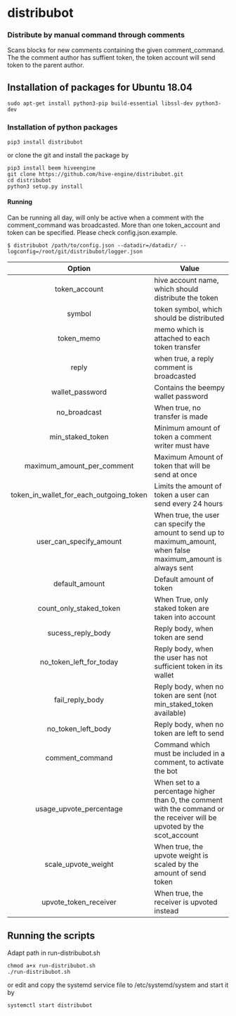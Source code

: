 # distribubot

### Distribute by manual command through comments
Scans blocks for new comments containing the given comment_command. The the comment author has suffient
 token, the token account will send token to the parent author.


## Installation of packages for Ubuntu 18.04

```
sudo apt-get install python3-pip build-essential libssl-dev python3-dev
```

### Installation of python packages


```
pip3 install distribubot
```

or clone the git and install the package by
```
pip3 install beem hiveengine
git clone https://github.com/hive-engine/distribubot.git
cd distribubot
python3 setup.py install
```

#### Running
Can be running all day, will only be active when a comment with the comment_command was broadcasted.
More than one token_account and  token can be specified. Please check config.json.example.

```
$ distribubot /path/to/config.json --datadir=/datadir/ --logconfig=/root/git/distribubot/logger.json
```

|        Option       | Value                                                |
|:-------------------:|------------------------------------------------------|
| token_account | hive account name, which should distribute the token       |
| symbol   | token symbol, which should be distributed                   |
| token_memo   | memo which is attached to each token transfer               |
| reply        | when true, a reply comment is broadcasted                   |
| wallet_password | Contains the beempy wallet password |
| no_broadcast | When true, no transfer is made |
| min_staked_token | Minimum amount of token a comment writer must have |
| maximum_amount_per_comment | Maximum Amount of token that will be send at once|
| token_in_wallet_for_each_outgoing_token | Limits the amount of token a user can send every 24 hours |
| user_can_specify_amount | When true, the user can specify the amount to send up to maximum_amount, when false maximum_amount is always sent |
|default_amount | Default amount of token |
|count_only_staked_token | When True, only staked token are taken into account |
| sucess_reply_body | Reply body, when token are send|
| no_token_left_for_today | Reply body, when the user has not sufficient token in its wallet |
| fail_reply_body | Reply body, when no token are sent (not min_staked_token available) |
| no_token_left_body | Reply body, when no token are left to send |
| comment_command | Command which must be included in a comment, to activate the bot |
| usage_upvote_percentage | When set to a percentage higher than 0, the comment with the command or the receiver will be upvoted by the scot_account |
| scale_upvote_weight | When true, the upvote weight is scaled by the amount of send token |
| upvote_token_receiver | When true, the receiver is upvoted instead |


## Running the scripts
Adapt path in run-distribubot.sh
```
chmod a+x run-distribubot.sh
./run-distribubot.sh
```
or edit and copy the systemd service file to /etc/systemd/system and start it by
```
systemctl start distribubot
```